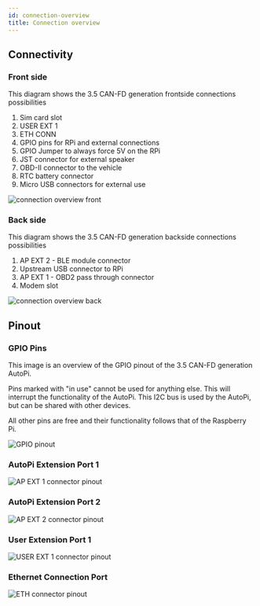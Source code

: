```yaml
---
id: connection-overview
title: Connection overview
---
```


## Connectivity

### Front side

This diagram shows the 3.5 CAN-FD generation frontside connections possibilities

1. Sim card slot    
2. USER EXT 1
3. ETH CONN
4. GPIO pins for RPi and external connections
5. GPIO Jumper to always force 5V on the RPi
6. JST connector for external speaker
7. OBD-II connector to the vehicle
8. RTC battery connector
9. Micro USB connectors for external use

![connection overview front](/img/hardware/gen_3.5/side1.png)

### Back side

This diagram shows the 3.5 CAN-FD generation backside connections possibilities

1. AP EXT 2 - BLE module connector
2. Upstream USB connector to RPi
3. AP EXT 1 - OBD2 pass through connector
4. Modem slot


![connection overview back](/img/hardware/gen_3.5/side2.png)

## Pinout

### GPIO Pins

This image is an overview of the GPIO pinout of the 3.5 CAN-FD generation AutoPi.

Pins marked with "in use" cannot be used for anything else. This will interrupt the functionality
of the AutoPi. This I2C bus is used by the AutoPi, but can be shared with other devices. 

All other pins are free and their functionality follows that of the Raspberry Pi.

![GPIO pinout](/img/hardware/gen_3.5/gpio_pinout_gen3.5.png) 

### AutoPi Extension Port 1

![AP EXT 1 connector pinout](/img/hardware/gen_3.5/AP_EXT1.png)

### AutoPi Extension Port 2

![AP EXT 2 connector pinout](/img/hardware/gen_3.5/AP_EXT2.png)

### User Extension Port 1

![USER EXT 1 connector pinout](/img/hardware/gen_3.5/USER_EXT1.png)

### Ethernet Connection Port

![ETH connector pinout](/img/hardware/gen_3.5/ETH_CONN.png)
